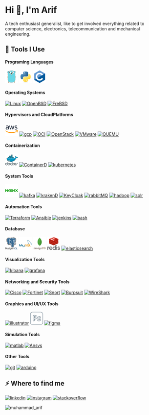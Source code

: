 <h1>Hi 👋, I'm Arif</h1>
<p>A tech enthusiast generalist, like to get involved everything related to computer science, electronics, telecommunication and mechanical engineering.</p>
<h2>🚀 Tools I Use</h2>
<h4> Programing Languages </h4>
<a target="_blank" href="https://raw.githubusercontent.com/devicons/devicon/master/icons/go/go-original.svg" style="display: inline-block;"><img src="https://raw.githubusercontent.com/devicons/devicon/master/icons/go/go-original.svg" alt="go" width="42" height="42" /></a>
<a target="_blank" href="https://raw.githubusercontent.com/devicons/devicon/master/icons/python/python-original.svg" style="display: inline-block;"><img src="https://raw.githubusercontent.com/devicons/devicon/master/icons/python/python-original.svg" alt="python" width="42" height="42" /></a></li>
<a target="_blank" href="https://raw.githubusercontent.com/devicons/devicon/master/icons/c/c-original.svg" style="display: inline-block;"><img src="https://raw.githubusercontent.com/devicons/devicon/master/icons/c/c-original.svg" alt="c" width="42" height="42" /></a>

<h4> Operating Systems</h4>

<a target="_blank" href="https://upload.wikimedia.org/wikipedia/commons/thumb/3/35/Tux.svg/1727px-Tux.svg.png" style="display: inline-block;"><img src="https://upload.wikimedia.org/wikipedia/commons/thumb/3/35/Tux.svg/1727px-Tux.svg.png" alt="Linux" width="42" height="42" /></a>
<a target="_blank" href="https://upload.wikimedia.org/wikipedia/en/thumb/8/83/OpenBSD_Logo_-_Cartoon_Puffy_with_textual_logo_below.svg/800px-OpenBSD_Logo_-_Cartoon_Puffy_with_textual_logo_below.svg.png" style="display: inline-block;"><img src="https://upload.wikimedia.org/wikipedia/en/thumb/8/83/OpenBSD_Logo_-_Cartoon_Puffy_with_textual_logo_below.svg/800px-OpenBSD_Logo_-_Cartoon_Puffy_with_textual_logo_below.svg.png" alt="OpenBSD" width="42" height="42" /></a>
<a target="_blank" href="https://upload.wikimedia.org/wikipedia/commons/c/c5/FreeBSD_minimalist_logo.png" style="display: inline-block;"><img src="https://upload.wikimedia.org/wikipedia/commons/c/c5/FreeBSD_minimalist_logo.png" alt="FreBSD" width="42" height="42" /></a>


<h4> Hypervisors and CloudPlatforms </h4>
<a target="_blank" href="https://raw.githubusercontent.com/devicons/devicon/master/icons/amazonwebservices/amazonwebservices-original-wordmark.svg" style="display: inline-block;"><img src="https://raw.githubusercontent.com/devicons/devicon/master/icons/amazonwebservices/amazonwebservices-original-wordmark.svg" alt="aws" width="42" height="42" /></a>
<a target="_blank" href="https://www.vectorlogo.zone/logos/google_cloud/google_cloud-icon.svg" style="display: inline-block;"><img src="https://www.vectorlogo.zone/logos/google_cloud/google_cloud-icon.svg" alt="gcp" width="42" height="42" /></a>
<a target="_blank" href="https://encrypted-tbn0.gstatic.com/images?q=tbn:ANd9GcSvr1VGc0PYf-A5A1PL2MUO9esNb0wvb01LEg&s" style="display: inline-block;"><img src="https://encrypted-tbn0.gstatic.com/images?q=tbn:ANd9GcSvr1VGc0PYf-A5A1PL2MUO9esNb0wvb01LEg&s" alt="OCI" width="42" height="42" /></a>
<a target="_blank" href="https://download.logo.wine/logo/OpenStack/OpenStack-Logo.wine.png" style="display: inline-block;"><img src="https://download.logo.wine/logo/OpenStack/OpenStack-Logo.wine.png" alt="OpenStack" width="42" height="42" /></a>
<a target="_blank" href="https://seeklogo.com/images/V/vmware-by-broadcom-logo-00A8E9A096-seeklogo.com.png" style="display: inline-block;"><img src="https://seeklogo.com/images/V/vmware-by-broadcom-logo-00A8E9A096-seeklogo.com.png" alt="VMware" width="42" height="42" /></a>
<a target="_blank" href="https://download.logo.wine/logo/QEMU/QEMU-Logo.wine.png" style="display: inline-block;"><img src="https://download.logo.wine/logo/QEMU/QEMU-Logo.wine.png" alt="QUEMU" width="42" height="42" /></a>

<h4> Containerization </h4>
<a target="_blank" href="https://raw.githubusercontent.com/devicons/devicon/master/icons/docker/docker-original-wordmark.svg" style="display: inline-block;"><img src="https://raw.githubusercontent.com/devicons/devicon/master/icons/docker/docker-original-wordmark.svg" alt="docker" width="42" height="42" /></a>
<a target="_blank" href="https://seeklogo.com/images/C/containerd-logo-2E0A17DDA9-seeklogo.com.png" style="display: inline-block;"><img src="https://seeklogo.com/images/C/containerd-logo-2E0A17DDA9-seeklogo.com.png" alt="ContainerD" width="42" height="42" /></a>
<a target="_blank" href="https://www.vectorlogo.zone/logos/kubernetes/kubernetes-icon.svg" style="display: inline-block;"><img src="https://www.vectorlogo.zone/logos/kubernetes/kubernetes-icon.svg" alt="kubernetes" width="42" height="42" /></a>

 
<h4> System Tools </h4>
<a target="_blank" href="https://raw.githubusercontent.com/devicons/devicon/master/icons/nginx/nginx-original.svg" style="display: inline-block;"><img src="https://raw.githubusercontent.com/devicons/devicon/master/icons/nginx/nginx-original.svg" alt="nginx" width="42" height="42" /></a>
<a target="_blank" href="https://www.vectorlogo.zone/logos/apache_kafka/apache_kafka-icon.svg" style="display: inline-block;"><img src="https://www.vectorlogo.zone/logos/apache_kafka/apache_kafka-icon.svg" alt="kafka" width="42" height="42" /></a>
<a target="_blank" href="https://cdn-images-1.medium.com/max/1200/1*uhY_mVhz9ZlCkt6pK6I01g.png" style="display: inline-block;"><img src="https://cdn-images-1.medium.com/max/1200/1*uhY_mVhz9ZlCkt6pK6I01g.png" alt="krakenD" width="42" height="42" /></a>
<a target="_blank" href="https://upload.wikimedia.org/wikipedia/commons/2/29/Keycloak_Logo.png" style="display: inline-block;"><img src="https://upload.wikimedia.org/wikipedia/commons/2/29/Keycloak_Logo.png" alt="KeyCloak" width="42" height="42" /></a>
<a target="_blank" href="https://www.vectorlogo.zone/logos/rabbitmq/rabbitmq-icon.svg" style="display: inline-block;"><img src="https://www.vectorlogo.zone/logos/rabbitmq/rabbitmq-icon.svg" alt="rabbitMQ" width="42" height="42" /></a>
<a target="_blank" href="https://www.vectorlogo.zone/logos/apache_hadoop/apache_hadoop-icon.svg" style="display: inline-block;"><img src="https://www.vectorlogo.zone/logos/apache_hadoop/apache_hadoop-icon.svg" alt="hadoop" width="42" height="42" /></a>
<a target="_blank" href="https://www.vectorlogo.zone/logos/apache_solr/apache_solr-icon.svg" style="display: inline-block;"><img src="https://www.vectorlogo.zone/logos/apache_solr/apache_solr-icon.svg" alt="solr" width="42" height="42" /></a>

<h4> Automation Tools </h4>
<a target="_blank" href="https://sue.eu/wp-content/uploads/sites/6/2022/06/terraform-hashicorp-logo-920x920-sue-v0.png" style="display: inline-block;"><img src="https://sue.eu/wp-content/uploads/sites/6/2022/06/terraform-hashicorp-logo-920x920-sue-v0.png" alt="Terraform" width="42" height="42" /></a>
<a target="_blank" href="https://upload.wikimedia.org/wikipedia/commons/0/05/Ansible_Logo.png" style="display: inline-block;"><img src="https://upload.wikimedia.org/wikipedia/commons/0/05/Ansible_Logo.png" alt="Ansible" width="42" height="42" /></a>
<a target="_blank" href="https://www.vectorlogo.zone/logos/jenkins/jenkins-icon.svg" style="display: inline-block;"><img src="https://www.vectorlogo.zone/logos/jenkins/jenkins-icon.svg" alt="jenkins" width="42" height="42" /></a>
<a target="_blank" href="https://www.vectorlogo.zone/logos/gnu_bash/gnu_bash-icon.svg" style="display: inline-block;"><img src="https://www.vectorlogo.zone/logos/gnu_bash/gnu_bash-icon.svg" alt="bash" width="42" height="42" /></a>


<h4> Database </h4>
<a target="_blank" href="https://raw.githubusercontent.com/devicons/devicon/master/icons/postgresql/postgresql-original-wordmark.svg" style="display: inline-block;"><img src="https://raw.githubusercontent.com/devicons/devicon/master/icons/postgresql/postgresql-original-wordmark.svg" alt="postgresql" width="42" height="42" /></a>
<a target="_blank" href="https://raw.githubusercontent.com/devicons/devicon/master/icons/mysql/mysql-original-wordmark.svg" style="display: inline-block;"><img src="https://raw.githubusercontent.com/devicons/devicon/master/icons/mysql/mysql-original-wordmark.svg" alt="mysql" width="42" height="42" /></a>
<a target="_blank" href="https://raw.githubusercontent.com/devicons/devicon/master/icons/mongodb/mongodb-original-wordmark.svg" style="display: inline-block;"><img src="https://raw.githubusercontent.com/devicons/devicon/master/icons/mongodb/mongodb-original-wordmark.svg" alt="mongodb" width="42" height="42" /></a>
<a target="_blank" href="https://raw.githubusercontent.com/devicons/devicon/master/icons/redis/redis-original-wordmark.svg" style="display: inline-block;"><img src="https://raw.githubusercontent.com/devicons/devicon/master/icons/redis/redis-original-wordmark.svg" alt="redis" width="42" height="42" /></a>
<a target="_blank" href="https://www.vectorlogo.zone/logos/elastic/elastic-icon.svg" style="display: inline-block;"><img src="https://www.vectorlogo.zone/logos/elastic/elastic-icon.svg" alt="elasticsearch" width="42" height="42" /></a>

<h4> Visualization Tools </h4>
<a target="_blank" href="https://www.vectorlogo.zone/logos/elasticco_kibana/elasticco_kibana-icon.svg" style="display: inline-block;"><img src="https://www.vectorlogo.zone/logos/elasticco_kibana/elasticco_kibana-icon.svg" alt="kibana" width="42" height="42" /></a>
<a target="_blank" href="https://www.vectorlogo.zone/logos/grafana/grafana-icon.svg" style="display: inline-block;"><img src="https://www.vectorlogo.zone/logos/grafana/grafana-icon.svg" alt="grafana" width="42" height="42" /></a>

<h4> Networking and Security Tools </h4>
<a target="_blank" href="https://upload.wikimedia.org/wikipedia/commons/c/cf/Cisco_logo-1000px.png" style="display: inline-block;"><img src="https://upload.wikimedia.org/wikipedia/commons/c/cf/Cisco_logo-1000px.png" alt="Cisco" width="42" height="42" /></a>
<a target="_blank" href="https://download.logo.wine/logo/Fortinet/Fortinet-Logo.wine.png" style="display: inline-block;"><img src="https://download.logo.wine/logo/Fortinet/Fortinet-Logo.wine.png" alt="Fortinet" width="42" height="42" /></a>
<a target="_blank" href="https://e7.pngegg.com/pngimages/64/858/png-clipart-snort-illustration-snort-logo-icons-logos-emojis-tech-companies.png" style="display: inline-block;"><img src="https://e7.pngegg.com/pngimages/64/858/png-clipart-snort-illustration-snort-logo-icons-logos-emojis-tech-companies.png" alt="Snort" width="42" height="42" /></a>
<a target="_blank" href="https://w7.pngwing.com/pngs/286/446/png-transparent-burp-suite-macos-bigsur-icon-thumbnail.png" style="display: inline-block;"><img src="https://w7.pngwing.com/pngs/286/446/png-transparent-burp-suite-macos-bigsur-icon-thumbnail.png" alt="Burpsuit" width="42" height="42" /></a>
<a target="_blank" href="https://w7.pngwing.com/pngs/708/366/png-transparent-wireshark-packet-analyzer-computer-software-protocol-analyzer-leopard-shark.png" style="display: inline-block;"><img src="https://w7.pngwing.com/pngs/708/366/png-transparent-wireshark-packet-analyzer-computer-software-protocol-analyzer-leopard-shark.png" alt="WireShark" width="42" height="42" /></a>


<h4> Graphics and UI/UX Tools </h4>
<a target="_blank" href="https://www.vectorlogo.zone/logos/adobe_illustrator/adobe_illustrator-icon.svg" style="display: inline-block;"><img src="https://www.vectorlogo.zone/logos/adobe_illustrator/adobe_illustrator-icon.svg" alt="illustrator" width="42" height="42" /></a>
<a target="_blank" href="https://raw.githubusercontent.com/devicons/devicon/master/icons/photoshop/photoshop-line.svg" style="display: inline-block;"><img src="https://raw.githubusercontent.com/devicons/devicon/master/icons/photoshop/photoshop-line.svg" alt="photoshop" width="42" height="42" /></a>
<a target="_blank" href="https://www.vectorlogo.zone/logos/figma/figma-icon.svg" style="display: inline-block;"><img src="https://www.vectorlogo.zone/logos/figma/figma-icon.svg" alt="figma" width="42" height="42" /></a>

<h4> Simulation Tools </h4>
<a target="_blank" href="https://upload.wikimedia.org/wikipedia/commons/2/21/Matlab_Logo.png" style="display: inline-block;"><img src="https://upload.wikimedia.org/wikipedia/commons/2/21/Matlab_Logo.png" alt="matlab" width="42" height="42" /></a>
<a target="_blank" href="https://i.pinimg.com/originals/46/5e/5d/465e5d048a79be32a14c74d602c57692.png" style="display: inline-block;"><img src="https://i.pinimg.com/originals/46/5e/5d/465e5d048a79be32a14c74d602c57692.png" alt="Ansys" width="42" height="42" /></a>

<h4> Other Tools </h4>
<a target="_blank" href="https://www.vectorlogo.zone/logos/git-scm/git-scm-icon.svg" style="display: inline-block;"><img src="https://www.vectorlogo.zone/logos/git-scm/git-scm-icon.svg" alt="git" width="42" height="42" /></a>
<a target="_blank" href="https://cdn.worldvectorlogo.com/logos/arduino-1.svg" style="display: inline-block;"><img src="https://cdn.worldvectorlogo.com/logos/arduino-1.svg" alt="arduino" width="42" height="42" /></a></p>


<h2>⚡️ Where to find me</h2>
<p><a target="_blank" href="https://www.linkedin.com/in/0xdeadc0de" style="display: inline-block;"><img src="https://img.shields.io/badge/linkedin-logo?style=for-the-badge&logo=linkedin&logoColor=white&color=%230a77b6" alt="linkedin" /></a>
<a target="_blank" href="https://www.instagram.com/_arif_islam" style="display: inline-block;"><img src="https://img.shields.io/badge/instagram-logo?style=for-the-badge&logo=instagram&logoColor=white&color=%23F35369" alt="instagram" /></a>
<a target="_blank" href="https://stackoverflow.com/users/3044328" style="display: inline-block;"><img src="https://img.shields.io/badge/stackoverflow-logo?style=for-the-badge&logo=stackoverflow&logoColor=white&color=%23cc0000" alt="stackoverflow" /></a></p>
<p><img align="center" src="https://github-readme-streak-stats.herokuapp.com/?user=muhammad-arif&" alt="muhammad_arif" /></p>
